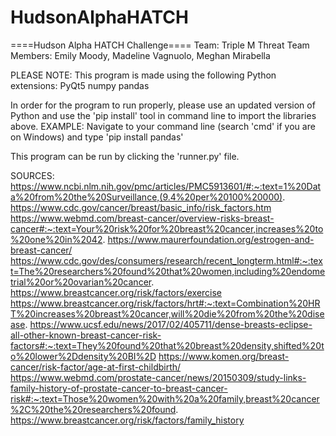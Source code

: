 # HudsonAlphaHATCH
====Hudson Alpha HATCH Challenge====
Team: Triple M Threat
Team Members: Emily Moody, Madeline Vagnuolo, Meghan Mirabella

PLEASE NOTE:
This program is made using the following Python extensions:
	PyQt5
	numpy
	pandas

In order for the program to run properly, please use an updated version of Python and use the 'pip install' tool in command line to import the libraries above.
EXAMPLE: Navigate to your command line (search 'cmd' if you are on Windows) and type 'pip install pandas'


This program can be run by clicking the 'runner.py' file.


SOURCES:
https://www.ncbi.nlm.nih.gov/pmc/articles/PMC5913601/#:~:text=1%20Data%20from%20the%20Surveillance,(9.4%20per%20100%20000).
https://www.cdc.gov/cancer/breast/basic_info/risk_factors.htm
https://www.webmd.com/breast-cancer/overview-risks-breast-cancer#:~:text=Your%20risk%20for%20breast%20cancer,increases%20to%20one%20in%2042.
https://www.maurerfoundation.org/estrogen-and-breast-cancer/
https://www.cdc.gov/des/consumers/research/recent_longterm.html#:~:text=The%20researchers%20found%20that%20women,including%20endometrial%20or%20ovarian%20cancer.
https://www.breastcancer.org/risk/factors/exercise
https://www.breastcancer.org/risk/factors/hrt#:~:text=Combination%20HRT%20increases%20breast%20cancer,will%20die%20from%20the%20disease.
https://www.ucsf.edu/news/2017/02/405711/dense-breasts-eclipse-all-other-known-breast-cancer-risk-factors#:~:text=They%20found%20that%20breast%20density,shifted%20to%20lower%2Ddensity%20BI%2D
https://www.komen.org/breast-cancer/risk-factor/age-at-first-childbirth/ 
https://www.webmd.com/prostate-cancer/news/20150309/study-links-family-history-of-prostate-cancer-to-breast-cancer-risk#:~:text=Those%20women%20with%20a%20family,breast%20cancer%2C%20the%20researchers%20found.
https://www.breastcancer.org/risk/factors/family_history

